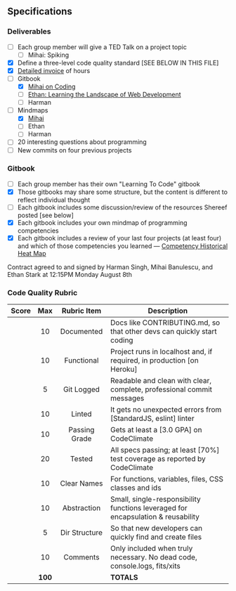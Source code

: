 ## Specifications

### Deliverables
- [ ] Each group member will give a TED Talk on a project topic
  - [ ] Mihai: Spiking
- [x] Define a three-level code quality standard [SEE BELOW IN THIS FILE]
- [x] [Detailed invoice](https://docs.google.com/spreadsheets/d/1GxSXhguI27apeWIzUFp_2f_T2xOPUWv5h-ry6RQvvoU/edit#gid=0) of hours
- [ ] Gitbook
  - [x] [Mihai on Coding](https://bluemihai.gitbooks.io/mihai-on-coding/content/)
  - [ ] [Ethan: Learning the Landscape of Web Development](https://ethanjstark.gitbooks.io/landscape-of-web/content)
  - [ ] Harman
- [ ] Mindmaps
  - [x] [Mihai](https://www.mindmeister.com/739674955/dev-competencies)
  - [ ] Ethan
  - [ ] Harman
- [ ] 20 interesting questions about programming
- [ ] New commits on four previous projects 

### Gitbook 
- [ ] Each group member has their own "Learning To Code" gitbook
- [x] Those gitbooks may share some structure, but the content is different to reflect individual thought
- [ ] Each gitbook includes some discussion/review of the resources Shereef posted [see below]
- [x] Each gitbook includes your own mindmap of programming competencies
- [x] Each gitbook includes a review of your last four projects (at least four) and which of those 
competencies you learned — [Competency Historical Heat Map](https://docs.google.com/spreadsheets/d/1bzi_8tOLrB18tIr21_7JSo9g5-x8x4KiticBPKWFVr0/edit#gid=0)

Contract agreed to and signed by Harman Singh, Mihai Banulescu, and Ethan Stark at 12:15PM Monday August 8th

### Code Quality Rubric

| Score | Max     | Rubric Item  | Description                                                                       |
|-------|:-------:|:------------:|-----------------------------------------------------------------------------------|
|       | 10      | Documented   | Docs like CONTRIBUTING.md, so that other devs can quickly start coding            |
|       | 10      | Functional   | Project runs in localhost and, if required, in production [on Heroku]             |
|       | 5       | Git Logged   | Readable and clean with clear, complete, professional commit messages             |
|       | 10      | Linted       | It gets no unexpected errors from [StandardJS, eslint] linter                     |
|       | 10      | Passing Grade| Gets at least a [3.0 GPA] on CodeClimate                                          |
|       | 20      | Tested       | All specs passing; at least [70%] test coverage as reported by CodeClimate        |
|       | 10      | Clear Names  | For functions, variables, files, CSS classes and ids                              |
|       | 10      | Abstraction  | Small, single-responsibility functions leveraged for encapsulation & reusability  |
|       | 5       | Dir Structure| So that new developers can quickly find and create files                          |
|       | 10      | Comments     | Only included when truly necessary. No dead code, console.logs, fits/xits         |
|       |<b>100</b>|              | <b>TOTALS</b>                                                                    |
